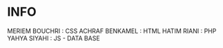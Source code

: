 # INFO
MERIEM BOUCHRI : CSS ACHRAF BENKAMEL : HTML HATIM RIANI : PHP  YAHYA SIYAHI : JS - DATA BASE
